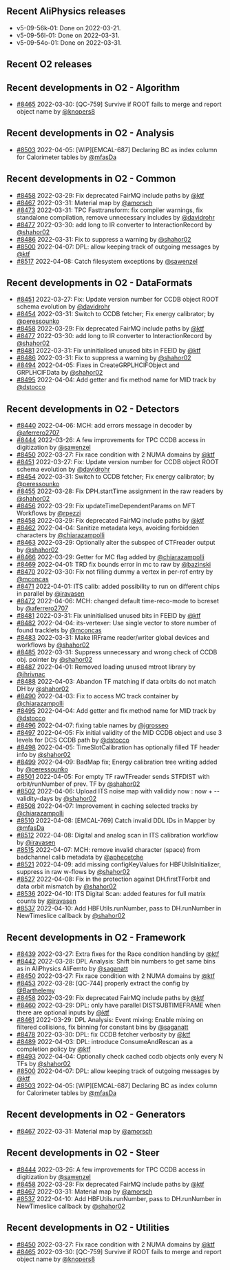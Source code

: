 ## Recent AliPhysics releases
- v5-09-56k-01: Done on 2022-03-21.
- v5-09-56l-01: Done on 2022-03-31.
- v5-09-54o-01: Done on 2022-03-31.
## Recent O2 releases
## Recent developments in O2 - Algorithm
- [\#8465](https://github.com/AliceO2Group/AliceO2/pull/8465) 2022-03-30: [QC-759] Survive if ROOT fails to merge and report object name by [@knopers8](https://github.com/knopers8)
## Recent developments in O2 - Analysis
- [\#8503](https://github.com/AliceO2Group/AliceO2/pull/8503) 2022-04-05: [WIP][EMCAL-687] Declaring BC as index column for Calorimeter tables by [@mfasDa](https://github.com/mfasDa)
## Recent developments in O2 - Common
- [\#8458](https://github.com/AliceO2Group/AliceO2/pull/8458) 2022-03-29: Fix deprecated FairMQ include paths by [@ktf](https://github.com/ktf)
- [\#8467](https://github.com/AliceO2Group/AliceO2/pull/8467) 2022-03-31: Material map by [@amorsch](https://github.com/amorsch)
- [\#8473](https://github.com/AliceO2Group/AliceO2/pull/8473) 2022-03-31: TPC Fasttransform: fix compiler warnings, fix standalone compilation, remove unnecessary includes by [@davidrohr](https://github.com/davidrohr)
- [\#8477](https://github.com/AliceO2Group/AliceO2/pull/8477) 2022-03-30: add long to IR converter to InteractionRecord by [@shahor02](https://github.com/shahor02)
- [\#8486](https://github.com/AliceO2Group/AliceO2/pull/8486) 2022-03-31: Fix to suppress a warning by [@shahor02](https://github.com/shahor02)
- [\#8500](https://github.com/AliceO2Group/AliceO2/pull/8500) 2022-04-07: DPL: allow keeping track of outgoing messages by [@ktf](https://github.com/ktf)
- [\#8517](https://github.com/AliceO2Group/AliceO2/pull/8517) 2022-04-08: Catch filesystem exceptions by [@sawenzel](https://github.com/sawenzel)
## Recent developments in O2 - DataFormats
- [\#8451](https://github.com/AliceO2Group/AliceO2/pull/8451) 2022-03-27: Fix: Update version number for CCDB object ROOT schema evolution by [@davidrohr](https://github.com/davidrohr)
- [\#8454](https://github.com/AliceO2Group/AliceO2/pull/8454) 2022-03-31: Switch to CCDB fetcher; Fix energy calibrator; by [@peressounko](https://github.com/peressounko)
- [\#8458](https://github.com/AliceO2Group/AliceO2/pull/8458) 2022-03-29: Fix deprecated FairMQ include paths by [@ktf](https://github.com/ktf)
- [\#8477](https://github.com/AliceO2Group/AliceO2/pull/8477) 2022-03-30: add long to IR converter to InteractionRecord by [@shahor02](https://github.com/shahor02)
- [\#8481](https://github.com/AliceO2Group/AliceO2/pull/8481) 2022-03-31: Fix uninitialised unused bits in FEEID by [@ktf](https://github.com/ktf)
- [\#8486](https://github.com/AliceO2Group/AliceO2/pull/8486) 2022-03-31: Fix to suppress a warning by [@shahor02](https://github.com/shahor02)
- [\#8494](https://github.com/AliceO2Group/AliceO2/pull/8494) 2022-04-05: Fixes in CreateGRPLHCIFObject and GRPLHCIFData by [@shahor02](https://github.com/shahor02)
- [\#8495](https://github.com/AliceO2Group/AliceO2/pull/8495) 2022-04-04: Add getter and fix method name for MID track by [@dstocco](https://github.com/dstocco)
## Recent developments in O2 - Detectors
- [\#8440](https://github.com/AliceO2Group/AliceO2/pull/8440) 2022-04-06: MCH: add errors message in decoder by [@aferrero2707](https://github.com/aferrero2707)
- [\#8444](https://github.com/AliceO2Group/AliceO2/pull/8444) 2022-03-26: A few improvements for TPC CCDB access in digitization by [@sawenzel](https://github.com/sawenzel)
- [\#8450](https://github.com/AliceO2Group/AliceO2/pull/8450) 2022-03-27: Fix race condition with 2 NUMA domains by [@ktf](https://github.com/ktf)
- [\#8451](https://github.com/AliceO2Group/AliceO2/pull/8451) 2022-03-27: Fix: Update version number for CCDB object ROOT schema evolution by [@davidrohr](https://github.com/davidrohr)
- [\#8454](https://github.com/AliceO2Group/AliceO2/pull/8454) 2022-03-31: Switch to CCDB fetcher; Fix energy calibrator; by [@peressounko](https://github.com/peressounko)
- [\#8455](https://github.com/AliceO2Group/AliceO2/pull/8455) 2022-03-28: Fix DPH.startTime assignment in the raw readers by [@shahor02](https://github.com/shahor02)
- [\#8456](https://github.com/AliceO2Group/AliceO2/pull/8456) 2022-03-29: Fix updateTimeDependentParams on MFT Workflows by [@rpezzi](https://github.com/rpezzi)
- [\#8458](https://github.com/AliceO2Group/AliceO2/pull/8458) 2022-03-29: Fix deprecated FairMQ include paths by [@ktf](https://github.com/ktf)
- [\#8462](https://github.com/AliceO2Group/AliceO2/pull/8462) 2022-04-04: Sanitize metadata keys, avoiding forbidden characters by [@chiarazampolli](https://github.com/chiarazampolli)
- [\#8463](https://github.com/AliceO2Group/AliceO2/pull/8463) 2022-03-29: Optionally alter the subspec of CTFreader output by [@shahor02](https://github.com/shahor02)
- [\#8466](https://github.com/AliceO2Group/AliceO2/pull/8466) 2022-03-29: Getter for MC flag added by [@chiarazampolli](https://github.com/chiarazampolli)
- [\#8469](https://github.com/AliceO2Group/AliceO2/pull/8469) 2022-04-01: TRD fix bounds error in mc to raw by [@bazinski](https://github.com/bazinski)
- [\#8470](https://github.com/AliceO2Group/AliceO2/pull/8470) 2022-03-30: Fix not filling dummy a vertex in per-rof entry by [@mconcas](https://github.com/mconcas)
- [\#8471](https://github.com/AliceO2Group/AliceO2/pull/8471) 2022-04-01: ITS calib: added possibility to run on different chips in parallel by [@iravasen](https://github.com/iravasen)
- [\#8472](https://github.com/AliceO2Group/AliceO2/pull/8472) 2022-04-06: MCH: changed default time-reco-mode to bcreset by [@aferrero2707](https://github.com/aferrero2707)
- [\#8481](https://github.com/AliceO2Group/AliceO2/pull/8481) 2022-03-31: Fix uninitialised unused bits in FEEID by [@ktf](https://github.com/ktf)
- [\#8482](https://github.com/AliceO2Group/AliceO2/pull/8482) 2022-04-04: its-vertexer: Use single vector to store number of found tracklets by [@mconcas](https://github.com/mconcas)
- [\#8483](https://github.com/AliceO2Group/AliceO2/pull/8483) 2022-03-31: Make IRFrame reader/writer global devices and workflows by [@shahor02](https://github.com/shahor02)
- [\#8485](https://github.com/AliceO2Group/AliceO2/pull/8485) 2022-03-31: Suppress unnecessary and wrong check of CCDB obj. pointer by [@shahor02](https://github.com/shahor02)
- [\#8487](https://github.com/AliceO2Group/AliceO2/pull/8487) 2022-04-01: Removed loading unused mtroot library by [@ihrivnac](https://github.com/ihrivnac)
- [\#8488](https://github.com/AliceO2Group/AliceO2/pull/8488) 2022-04-03: Abandon TF matching if data orbits do not match DH by [@shahor02](https://github.com/shahor02)
- [\#8490](https://github.com/AliceO2Group/AliceO2/pull/8490) 2022-04-03: Fix to access MC track container  by [@chiarazampolli](https://github.com/chiarazampolli)
- [\#8495](https://github.com/AliceO2Group/AliceO2/pull/8495) 2022-04-04: Add getter and fix method name for MID track by [@dstocco](https://github.com/dstocco)
- [\#8496](https://github.com/AliceO2Group/AliceO2/pull/8496) 2022-04-07: fixing table names by [@jgrosseo](https://github.com/jgrosseo)
- [\#8497](https://github.com/AliceO2Group/AliceO2/pull/8497) 2022-04-05: Fix initial validity of the MID CCDB object and use 3 levels for DCS CCDB path by [@dstocco](https://github.com/dstocco)
- [\#8498](https://github.com/AliceO2Group/AliceO2/pull/8498) 2022-04-05: TimeSlotCalibration has optionally filled TF header info by [@shahor02](https://github.com/shahor02)
- [\#8499](https://github.com/AliceO2Group/AliceO2/pull/8499) 2022-04-09: BadMap fix; Energy calibration tree writing added by [@peressounko](https://github.com/peressounko)
- [\#8501](https://github.com/AliceO2Group/AliceO2/pull/8501) 2022-04-05: For empty TF rawTFreader sends STFDIST with orbit/runNumber of prev. TF by [@shahor02](https://github.com/shahor02)
- [\#8502](https://github.com/AliceO2Group/AliceO2/pull/8502) 2022-04-06: Upload ITS noise map with valididy now : now + --validity-days by [@shahor02](https://github.com/shahor02)
- [\#8508](https://github.com/AliceO2Group/AliceO2/pull/8508) 2022-04-07: Improvement in caching selected tracks by [@chiarazampolli](https://github.com/chiarazampolli)
- [\#8510](https://github.com/AliceO2Group/AliceO2/pull/8510) 2022-04-08: [EMCAL-769] Catch invalid DDL IDs in Mapper by [@mfasDa](https://github.com/mfasDa)
- [\#8512](https://github.com/AliceO2Group/AliceO2/pull/8512) 2022-04-08: Digital and analog scan in ITS calibration workflow by [@iravasen](https://github.com/iravasen)
- [\#8515](https://github.com/AliceO2Group/AliceO2/pull/8515) 2022-04-07: MCH: remove invalid character (space) from badchannel calib metadata by [@aphecetche](https://github.com/aphecetche)
- [\#8521](https://github.com/AliceO2Group/AliceO2/pull/8521) 2022-04-09: add missing configKeyValues for HBFUtilsInitializer, suppress in raw w-flows by [@shahor02](https://github.com/shahor02)
- [\#8527](https://github.com/AliceO2Group/AliceO2/pull/8527) 2022-04-08: Fix in the protection against DH.firstTForbit and data orbit mismatch by [@shahor02](https://github.com/shahor02)
- [\#8536](https://github.com/AliceO2Group/AliceO2/pull/8536) 2022-04-10: ITS Digital Scan: added features for full matrix counts  by [@iravasen](https://github.com/iravasen)
- [\#8537](https://github.com/AliceO2Group/AliceO2/pull/8537) 2022-04-10: Add HBFUtils.runNumber, pass to DH.runNumber in NewTimeslice callback by [@shahor02](https://github.com/shahor02)
## Recent developments in O2 - Framework
- [\#8439](https://github.com/AliceO2Group/AliceO2/pull/8439) 2022-03-27: Extra fixes for the Race condition handling by [@ktf](https://github.com/ktf)
- [\#8442](https://github.com/AliceO2Group/AliceO2/pull/8442) 2022-03-28: DPL Analysis: Shift bin numbers to get same bins as in AliPhysics AliFemto by [@saganatt](https://github.com/saganatt)
- [\#8450](https://github.com/AliceO2Group/AliceO2/pull/8450) 2022-03-27: Fix race condition with 2 NUMA domains by [@ktf](https://github.com/ktf)
- [\#8453](https://github.com/AliceO2Group/AliceO2/pull/8453) 2022-03-28: [QC-744] properly extract the config by [@Barthelemy](https://github.com/Barthelemy)
- [\#8458](https://github.com/AliceO2Group/AliceO2/pull/8458) 2022-03-29: Fix deprecated FairMQ include paths by [@ktf](https://github.com/ktf)
- [\#8460](https://github.com/AliceO2Group/AliceO2/pull/8460) 2022-03-29: DPL: only have parallel DISTSUBTIMEFRAME when there are optional inputs by [@ktf](https://github.com/ktf)
- [\#8461](https://github.com/AliceO2Group/AliceO2/pull/8461) 2022-03-29: DPL Analysis: Event mixing: Enable mixing on filtered collisions, fix binning for constant bins by [@saganatt](https://github.com/saganatt)
- [\#8478](https://github.com/AliceO2Group/AliceO2/pull/8478) 2022-03-30: DPL: fix CCDB fetcher verbosity by [@ktf](https://github.com/ktf)
- [\#8489](https://github.com/AliceO2Group/AliceO2/pull/8489) 2022-04-03: DPL: introduce ConsumeAndRescan as a completion policy by [@ktf](https://github.com/ktf)
- [\#8493](https://github.com/AliceO2Group/AliceO2/pull/8493) 2022-04-04: Optionally check cached ccdb objects only every N TFs by [@shahor02](https://github.com/shahor02)
- [\#8500](https://github.com/AliceO2Group/AliceO2/pull/8500) 2022-04-07: DPL: allow keeping track of outgoing messages by [@ktf](https://github.com/ktf)
- [\#8503](https://github.com/AliceO2Group/AliceO2/pull/8503) 2022-04-05: [WIP][EMCAL-687] Declaring BC as index column for Calorimeter tables by [@mfasDa](https://github.com/mfasDa)
## Recent developments in O2 - Generators
- [\#8467](https://github.com/AliceO2Group/AliceO2/pull/8467) 2022-03-31: Material map by [@amorsch](https://github.com/amorsch)
## Recent developments in O2 - Steer
- [\#8444](https://github.com/AliceO2Group/AliceO2/pull/8444) 2022-03-26: A few improvements for TPC CCDB access in digitization by [@sawenzel](https://github.com/sawenzel)
- [\#8458](https://github.com/AliceO2Group/AliceO2/pull/8458) 2022-03-29: Fix deprecated FairMQ include paths by [@ktf](https://github.com/ktf)
- [\#8467](https://github.com/AliceO2Group/AliceO2/pull/8467) 2022-03-31: Material map by [@amorsch](https://github.com/amorsch)
- [\#8537](https://github.com/AliceO2Group/AliceO2/pull/8537) 2022-04-10: Add HBFUtils.runNumber, pass to DH.runNumber in NewTimeslice callback by [@shahor02](https://github.com/shahor02)
## Recent developments in O2 - Utilities
- [\#8450](https://github.com/AliceO2Group/AliceO2/pull/8450) 2022-03-27: Fix race condition with 2 NUMA domains by [@ktf](https://github.com/ktf)
- [\#8465](https://github.com/AliceO2Group/AliceO2/pull/8465) 2022-03-30: [QC-759] Survive if ROOT fails to merge and report object name by [@knopers8](https://github.com/knopers8)
